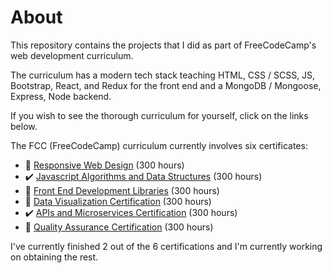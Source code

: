 # About

This repository contains the projects that I did as part of FreeCodeCamp's web development curriculum. 

The curriculum has a modern tech stack teaching HTML, CSS / SCSS, JS, Bootstrap, React, and Redux for the front end and a MongoDB / Mongoose, Express, Node backend. 

If you wish to see the thorough curriculum for yourself, click on the links below.

The FCC (FreeCodeCamp) curriculum currently involves six certificates:
- 🚧 [Responsive Web Design](https://www.freecodecamp.org/learn/responsive-web-design/#basic-css) (300 hours)
- ✔️ [Javascript Algorithms and Data Structures](https://www.freecodecamp.org/learn/javascript-algorithms-and-data-structures/) (300 hours)
- 🚧 [Front End Development Libraries](https://www.freecodecamp.org/learn/front-end-libraries/) (300 hours)
- 🚧 [Data Visualization Certification](https://www.freecodecamp.org/learn/data-visualization/) (300 hours)
- ✔️ [APIs and Microservices Certification](https://www.freecodecamp.org/learn/apis-and-microservices/) (300 hours)
- 🚧 [Quality Assurance Certification](https://www.freecodecamp.org/learn/quality-assurance/) (300 hours)

I've currently finished 2 out of the 6 certifications and I'm currently working on obtaining the rest.


